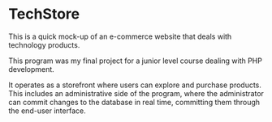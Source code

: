 # TechStore
This is a quick mock-up of an e-commerce website that deals with technology products.

This program was my final project for a junior level course dealing with PHP development.

It operates as a storefront where users can explore and purchase products. This includes an administrative side of the program, where the administrator can commit changes to the database in real time, committing them through the end-user interface.
